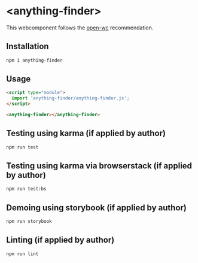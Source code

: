 # \<anything-finder>

This webcomponent follows the [open-wc](https://github.com/open-wc/open-wc) recommendation.

## Installation
```bash
npm i anything-finder
```

## Usage
```html
<script type="module">
  import 'anything-finder/anything-finder.js';
</script>

<anything-finder></anything-finder>
```

## Testing using karma (if applied by author)
```bash
npm run test
```

## Testing using karma via browserstack (if applied by author)
```bash
npm run test:bs
```

## Demoing using storybook (if applied by author)
```bash
npm run storybook
```

## Linting (if applied by author)
```bash
npm run lint
```

